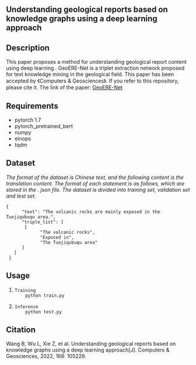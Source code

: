 ## Understanding geological reports based on knowledge graphs using a deep learning approach



## Description

This paper proposes a  method for understanding  geological report content using deep learning . GeoERE-Net is a triplet extraction network proposed for text knowledge mining in the geological field. This paper has been accepted by 《Computers & Geosciences》. If you refer to this repository, please cite it. The link of the paper: [GeoERE-Net](https://www.sciencedirect.com/science/article/pii/S0098300422001789)

## Requirements

- pytorch 1.7
- pytorch_pretrained_bert
- numpy
- einops
- tqdm

## Dataset

*The format of the dataset is Chinese text, and the following content is the translation content. The format of each statement is as follows, which are stored in the . json file. The dataset is divided into training set, validation set and test set.*

```
{
      "text": "The volcanic rocks are mainly exposed in the Tuojiqubuqu area.",
      "triple_list": [
       [
             "The volcanic rocks",
             "Exposed in",
             "The Tuojiqubuqu area"
      ] 
   ]
 }
```

## Usage

1. ```
   Training
       python train.py
   ```

   

2. ```
   Inference
       python test.py
   ```

## Citation

Wang B, Wu L, Xie Z, et al. Understanding geological reports based on knowledge graphs using a deep learning approach[J]. Computers & Geosciences, 2022, 168: 105229.
